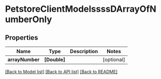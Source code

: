 # PetstoreClientModelssssDArrayOfNumberOnly

## Properties
Name | Type | Description | Notes
------------ | ------------- | ------------- | -------------
**arrayNumber** | **[Double]** |  | [optional] 

[[Back to Model list]](../README.md#documentation-for-models) [[Back to API list]](../README.md#documentation-for-api-endpoints) [[Back to README]](../README.md)


